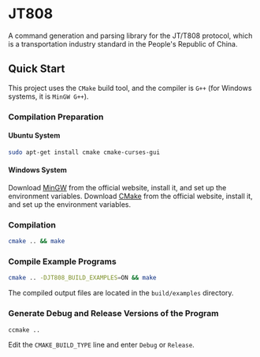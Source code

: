 # JT808

A command generation and parsing library for the JT/T808 protocol, which is a transportation industry standard in the People's Republic of China.

## Quick Start

This project uses the `CMake` build tool, and the compiler is `G++` (for Windows systems, it is `MinGW G++`).

### Compilation Preparation

#### Ubuntu System

```bash
sudo apt-get install cmake cmake-curses-gui
```

#### Windows System

Download [MinGW](http://www.mingw.org/) from the official website, install it, and set up the environment variables.
Download [CMake](https://cmake.org/download/) from the official website, install it, and set up the environment variables.

### Compilation

```bash
cmake .. && make
```

### Compile Example Programs

```bash
cmake .. -DJT808_BUILD_EXAMPLES=ON && make
```

The compiled output files are located in the `build/examples` directory.

### Generate Debug and Release Versions of the Program

```bash
ccmake ..
```

Edit the `CMAKE_BUILD_TYPE` line and enter `Debug` or `Release`.
